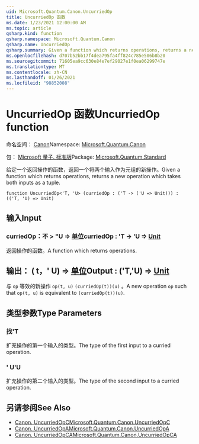 ```yaml
---
uid: Microsoft.Quantum.Canon.UncurriedOp
title: UncurriedOp 函数
ms.date: 1/23/2021 12:00:00 AM
ms.topic: article
qsharp.kind: function
qsharp.namespace: Microsoft.Quantum.Canon
qsharp.name: UncurriedOp
qsharp.summary: Given a function which returns operations, returns a new operation which takes both inputs as a tuple.
ms.openlocfilehash: d707b52bb17f4dea795fa4ff824c785e506b8b20
ms.sourcegitcommit: 71605ea9cc630e84e7ef29027e1f0ea06299747e
ms.translationtype: MT
ms.contentlocale: zh-CN
ms.lasthandoff: 01/26/2021
ms.locfileid: "98852008"
---
```

# <a name="uncurriedop-function"></a><span data-ttu-id="43362-102">UncurriedOp 函数</span><span class="sxs-lookup"><span data-stu-id="43362-102">UncurriedOp function</span></span>

<span data-ttu-id="43362-103">命名空间： [Canon](xref:Microsoft.Quantum.Canon)</span><span class="sxs-lookup"><span data-stu-id="43362-103">Namespace: [Microsoft.Quantum.Canon](xref:Microsoft.Quantum.Canon)</span></span>

<span data-ttu-id="43362-104">包： [Microsoft 量子. 标准版](https://nuget.org/packages/Microsoft.Quantum.Standard)</span><span class="sxs-lookup"><span data-stu-id="43362-104">Package: [Microsoft.Quantum.Standard](https://nuget.org/packages/Microsoft.Quantum.Standard)</span></span>


<span data-ttu-id="43362-105">给定一个返回操作的函数，返回一个将两个输入作为元组的新操作。</span><span class="sxs-lookup"><span data-stu-id="43362-105">Given a function which returns operations, returns a new operation which takes both inputs as a tuple.</span></span>

```qsharp
function UncurriedOp<'T, 'U> (curriedOp : ('T -> ('U => Unit))) : (('T, 'U) => Unit)
```


## <a name="input"></a><span data-ttu-id="43362-106">输入</span><span class="sxs-lookup"><span data-stu-id="43362-106">Input</span></span>

### <a name="curriedop--t---u--unit"></a><span data-ttu-id="43362-107">curriedOp：不 > "U => [单位](xref:microsoft.quantum.lang-ref.unit)</span><span class="sxs-lookup"><span data-stu-id="43362-107">curriedOp : 'T -> 'U => [Unit](xref:microsoft.quantum.lang-ref.unit)</span></span> 

<span data-ttu-id="43362-108">返回操作的函数。</span><span class="sxs-lookup"><span data-stu-id="43362-108">A function which returns operations.</span></span>



## <a name="output--tu--unit"></a><span data-ttu-id="43362-109">输出： ( t，' U) => [单位](xref:microsoft.quantum.lang-ref.unit)</span><span class="sxs-lookup"><span data-stu-id="43362-109">Output : ('T,'U) => [Unit](xref:microsoft.quantum.lang-ref.unit)</span></span> 

<span data-ttu-id="43362-110">与 `op` 等效的新操作 `op(t, u)` `(curriedOp(t))(u)` 。</span><span class="sxs-lookup"><span data-stu-id="43362-110">A new operation `op` such that `op(t, u)` is equivalent to `(curriedOp(t))(u)`.</span></span>

## <a name="type-parameters"></a><span data-ttu-id="43362-111">类型参数</span><span class="sxs-lookup"><span data-stu-id="43362-111">Type Parameters</span></span>

### <a name="t"></a><span data-ttu-id="43362-112">找</span><span class="sxs-lookup"><span data-stu-id="43362-112">'T</span></span>

<span data-ttu-id="43362-113">扩充操作的第一个输入的类型。</span><span class="sxs-lookup"><span data-stu-id="43362-113">The type of the first input to a curried operation.</span></span>
### <a name="u"></a><span data-ttu-id="43362-114">' U</span><span class="sxs-lookup"><span data-stu-id="43362-114">'U</span></span>

<span data-ttu-id="43362-115">扩充操作的第二个输入的类型。</span><span class="sxs-lookup"><span data-stu-id="43362-115">The type of the second input to a curried operation.</span></span>

## <a name="see-also"></a><span data-ttu-id="43362-116">另请参阅</span><span class="sxs-lookup"><span data-stu-id="43362-116">See Also</span></span>

- [<span data-ttu-id="43362-117">Canon. UncurriedOpC</span><span class="sxs-lookup"><span data-stu-id="43362-117">Microsoft.Quantum.Canon.UncurriedOpC</span></span>](xref:Microsoft.Quantum.Canon.UncurriedOpC)
- [<span data-ttu-id="43362-118">Canon. UncurriedOpA</span><span class="sxs-lookup"><span data-stu-id="43362-118">Microsoft.Quantum.Canon.UncurriedOpA</span></span>](xref:Microsoft.Quantum.Canon.UncurriedOpA)
- [<span data-ttu-id="43362-119">Canon. UncurriedOpCA</span><span class="sxs-lookup"><span data-stu-id="43362-119">Microsoft.Quantum.Canon.UncurriedOpCA</span></span>](xref:Microsoft.Quantum.Canon.UncurriedOpCA)